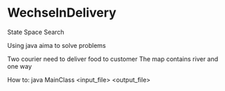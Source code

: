 # WechselnDelivery
State Space Search 

Using java aima to solve problems

Two courier need to deliver food to customer
The map contains river and one way

How to: java MainClass <strategy> <input_file> <output_file>
